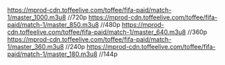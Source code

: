 https://mprod-cdn.toffeelive.com/toffee/fifa-paid/match-1/master_1000.m3u8   //720p
https://mprod-cdn.toffeelive.com/toffee/fifa-paid/match-1/master_850.m3u8    //480p
https://mprod-cdn.toffeelive.com/toffee/fifa-paid/match-1/master_640.m3u8    //360p
https://mprod-cdn.toffeelive.com/toffee/fifa-paid/match-1/master_360.m3u8    //240p
https://mprod-cdn.toffeelive.com/toffee/fifa-paid/match-1/master_180.m3u8    //144p